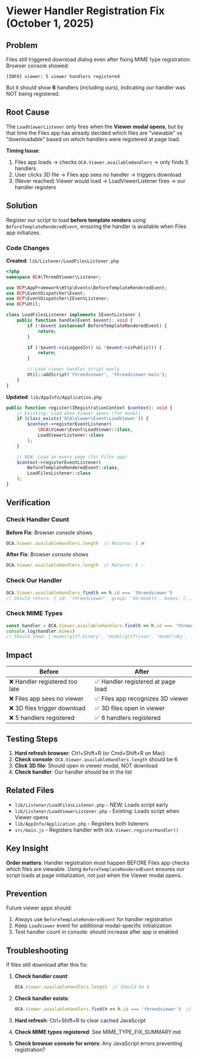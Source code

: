 # Viewer Handler Registration Fix (October 1, 2025)

## Problem

Files still triggered download dialog even after fixing MIME type registration. Browser console showed:
```
[INFO] viewer: 5 viewer handlers registered
```

But it should show **6** handlers (including ours), indicating our handler was NOT being registered.

## Root Cause

The `LoadViewerListener` only fires when the **Viewer modal opens**, but by that time the Files app has already decided which files are "viewable" vs "downloadable" based on which handlers were registered at page load.

**Timing Issue**:
1. Files app loads → checks `OCA.Viewer.availableHandlers` → only finds 5 handlers
2. User clicks 3D file → Files app sees no handler → triggers download
3. (Never reached) Viewer would load → LoadViewerListener fires → our handler registers

## Solution

Register our script to load **before template renders** using `BeforeTemplateRenderedEvent`, ensuring the handler is available when Files app initializes.

### Code Changes

**Created**: `lib/Listener/LoadFilesListener.php`
```php
<?php
namespace OCA\ThreeDViewer\Listener;

use OCP\AppFramework\Http\Events\BeforeTemplateRenderedEvent;
use OCP\EventDispatcher\Event;
use OCP\EventDispatcher\IEventListener;
use OCP\Util;

class LoadFilesListener implements IEventListener {
    public function handle(Event $event): void {
        if (!$event instanceof BeforeTemplateRenderedEvent) {
            return;
        }

        if (!$event->isLoggedIn() && !$event->isPublic()) {
            return;
        }

        // Load viewer handler script early
        Util::addScript('threedviewer', 'threedviewer-main');
    }
}
```

**Updated**: `lib/AppInfo/Application.php`
```php
public function register(IRegistrationContext $context): void {
    // Existing: Load when Viewer opens (for modal)
    if (class_exists('OCA\Viewer\Event\LoadViewer')) {
        $context->registerEventListener(
            \OCA\Viewer\Event\LoadViewer::class, 
            LoadViewerListener::class
        );
    }

    // NEW: Load on every page (for Files app)
    $context->registerEventListener(
        BeforeTemplateRenderedEvent::class, 
        LoadFilesListener::class
    );
}
```

## Verification

### Check Handler Count

**Before Fix**: Browser console shows
```javascript
OCA.Viewer.availableHandlers.length  // Returns: 5 ❌
```

**After Fix**: Browser console shows
```javascript
OCA.Viewer.availableHandlers.length  // Returns: 6 ✅
```

### Check Our Handler

```javascript
OCA.Viewer.availableHandlers.find(h => h.id === 'threedviewer')
// Should return: { id: 'threedviewer', group: '3d-models', mimes: [...], component: ... }
```

### Check MIME Types

```javascript
const handler = OCA.Viewer.availableHandlers.find(h => h.id === 'threedviewer')
console.log(handler.mimes)
// Should show: ['model/gltf-binary', 'model/gltf+json', 'model/obj', ...]
```

## Impact

| Before | After |
|--------|-------|
| ❌ Handler registered too late | ✅ Handler registered at page load |
| ❌ Files app sees no viewer | ✅ Files app recognizes 3D viewer |
| ❌ 3D files trigger download | ✅ 3D files open in viewer |
| ❌ 5 handlers registered | ✅ 6 handlers registered |

## Testing Steps

1. **Hard refresh browser**: Ctrl+Shift+R (or Cmd+Shift+R on Mac)
2. **Check console**: `OCA.Viewer.availableHandlers.length` should be 6
3. **Click 3D file**: Should open in viewer modal, NOT download
4. **Check handler**: Our handler should be in the list

## Related Files

- `lib/Listener/LoadFilesListener.php` - NEW: Loads script early
- `lib/Listener/LoadViewerListener.php` - Existing: Loads script when Viewer opens
- `lib/AppInfo/Application.php` - Registers both listeners
- `src/main.js` - Registers handler with `OCA.Viewer.registerHandler()`

## Key Insight

**Order matters**: Handler registration must happen BEFORE Files app checks which files are viewable. Using `BeforeTemplateRenderedEvent` ensures our script loads at page initialization, not just when the Viewer modal opens.

## Prevention

Future viewer apps should:
1. Always use `BeforeTemplateRenderedEvent` for handler registration
2. Keep `LoadViewer` event for additional modal-specific initialization
3. Test handler count in console: should increase after app is enabled

## Troubleshooting

If files still download after this fix:

1. **Check handler count**:
   ```javascript
   OCA.Viewer.availableHandlers.length  // Should be 6
   ```

2. **Check handler exists**:
   ```javascript
   OCA.Viewer.availableHandlers.find(h => h.id === 'threedviewer')  // Should return object
   ```

3. **Hard refresh**: Ctrl+Shift+R to clear cached JavaScript

4. **Check MIME types registered**: See MIME_TYPE_FIX_SUMMARY.md

5. **Check browser console for errors**: Any JavaScript errors preventing registration?

